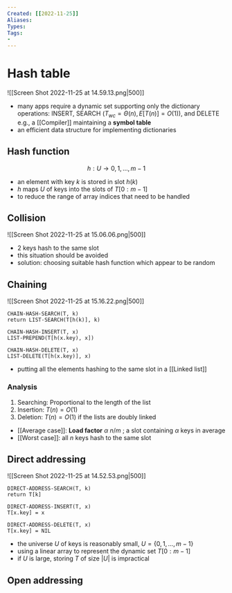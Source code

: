 ```yaml
---
Created: [[2022-11-25]]
Aliases: 
Types: 
Tags: 
- 
---
```

# Hash table
![[Screen Shot 2022-11-25 at 14.59.13.png|500]]
- many apps require a dynamic set supporting only the dictionary operations: 
  INSERT, SEARCH ($T_{wc}=\Theta(n), E[T(n)]=O(1)$), and DELETE
  e.g., a [[Compiler]] maintaining a **symbol table**
- an efficient data structure for implementing dictionaries

## Hash function
$$h:U\rightarrow {0, 1, \dots, m-1}$$
- an element with key $k$ is stored in slot $h(k)$
- $h$ maps $U$ of keys into the slots of $T[0:m-1]$
- to reduce the range of array indices that need to be handled

## Collision
![[Screen Shot 2022-11-25 at 15.06.06.png|500]]
- 2 keys hash to the same slot
- this situation should be avoided
- solution: choosing suitable hash function which appear to be random

## Chaining
![[Screen Shot 2022-11-25 at 15.16.22.png|500]]
```Pseudocode
CHAIN-HASH-SEARCH(T, k)
return LIST-SEARCH(T[h(k)], k)

CHAIN-HASH-INSERT(T, x)
LIST-PREPEND(T[h(x.key), x])

CHAIN-HASH-DELETE(T, x)
LIST-DELETE(T[h(x.key)], x)
```
- putting all the elements hashing to the same slot in a [[Linked list]]
### Analysis
1. Searching: Proportional to the length of the list
2. Insertion: $T(n)=O(1)$
3. Deletion: $T(n)=O(1)$ if the lists are doubly linked
- [[Average case]]: **Load factor** $\alpha$ $n/m$ ; a slot containing $\alpha$ keys in average
- [[Worst case]]: all $n$ keys hash to the same slot

## Direct addressing
![[Screen Shot 2022-11-25 at 14.52.53.png|500]]

```Pseudocode
DIRECT-ADDRESS-SEARCH(T, k)
return T[k]

DIRECT-ADDRESS-INSERT(T, x)
T[x.key] = x

DIRECT-ADDRESS-DELETE(T, x)
T[x.key] = NIL
```
- the universe $U$ of keys is reasonably small, $U=\{0, 1, \dots, m-1\}$
- using a linear array to represent the dynamic set $T[0:m-1]$
- if $U$ is large, storing $T$ of size $|U|$ is impractical

## Open addressing